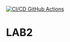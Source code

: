 [![CI/CD GitHub Actions](https://github.com/KIvan1/LAB2/actions/workflows/cmake.yml/badge.svg)](https://github.com/KIvan1/LAB2/actions/workflows/cmake.yml)

# LAB2

